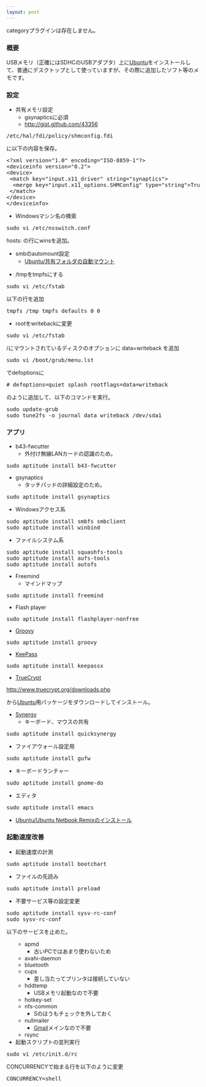 ```yaml
---
layout: post
---
```

<p><span class="error">categoryプラグインは存在しません。</span></p>
<h3>概要</h3>
<p>USBメモリ（正確にはSDHCのUSBアダプタ）上に<a href="http://www.ubuntu.com/">Ubuntu</a>をインストールして、普通にデスクトップとして使っていますが、その際に追加したソフト等のメモです。</p>
<h3>設定</h3>
<ul>
<li>共有メモリ設定<ul>
<li>gsynapticsに必須</li>
<li><a href="http://gist.github.com/43356">http://gist.github.com/43356</a></li>
</ul>
</ul>
<pre>/etc/hal/fdi/policy/shmconfig.fdi
</pre>
<p>に以下の内容を保存。</p>
<pre>&lt;?xml version=&quot;1.0&quot; encoding=&quot;ISO-8859-1&quot;?&gt;
&lt;deviceinfo version=&quot;0.2&quot;&gt;
&lt;device&gt;
 &lt;match key=&quot;input.x11_driver&quot; string=&quot;synaptics&quot;&gt;
  &lt;merge key=&quot;input.x11_options.SHMConfig&quot; type=&quot;string&quot;&gt;True&lt;/merge&gt;
 &lt;/match&gt;
&lt;/device&gt;
&lt;/deviceinfo&gt;
</pre>
<ul>
<li>Windowsマシン名の検索</li>
</ul>
<pre>sudo vi /etc/nsswitch.conf
</pre>
<p>hosts: の行にwinsを追加。</p>
<ul>
<li>smbのautomount設定<ul>
<li><a href="/?page=Ubuntu%2F%B6%A6%CD%AD%A5%D5%A5%A9%A5%EB%A5%C0%A4%CE%BC%AB%C6%B0%A5%DE%A5%A6%A5%F3%A5%C8" class="wikipage">Ubuntu/共有フォルダの自動マウント</a></li>
</ul>
</ul>
<ul>
<li>/tmpをtmpfsにする</li>
</ul>
<pre>sudo vi /etc/fstab
</pre>
<p>以下の行を追加</p>
<pre>tmpfs /tmp tmpfs defaults 0 0
</pre>
<ul>
<li>rootをwritebackに変更</li>
</ul>
<pre>sudo vi /etc/fstab
</pre>
<p>/にマウントされているディスクのオプションに data=writeback を追加</p>
<pre>sudo vi /boot/grub/menu.lst
</pre>
<p>でdefoptionsに</p>
<pre># defoptions=quiet splash rootflags=data=writeback
</pre>
<p>のように追加して、以下のコマンドを実行。</p>
<pre>sudo update-grub
sudo tune2fs -o journal_data_writeback /dev/sda1
</pre>
<h3>アプリ</h3>
<ul>
<li>b43-fwcutter<ul>
<li>外付け無線LANカードの認識のため。</li>
</ul>
</ul>
<pre>sudo aptitude install b43-fwcutter
</pre>
<ul>
<li>gsynaptics<ul>
<li>タッチパッドの詳細設定のため。</li>
</ul>
</ul>
<pre>sudo aptitude install gsynaptics
</pre>
<ul>
<li>Windowsアクセス系</li>
</ul>
<pre>sudo aptitude install smbfs smbclient
sudo aptitude install winbind
</pre>
<ul>
<li>ファイルシステム系</li>
</ul>
<pre>sudo aptitude install squashfs-tools
sudo aptitude install aufs-tools
sudo aptitude install autofs
</pre>
<ul>
<li>Freemind<ul>
<li>マインドマップ</li>
</ul>
</ul>
<pre>sudo aptitude install freemind
</pre>
<ul>
<li>Flash player</li>
</ul>
<pre>sudo aptitude install flashplayer-nonfree
</pre>
<ul>
<li><a href="http://groovy.codehaus.org/">Groovy</a></li>
</ul>
<pre>sudo aptitude install groovy
</pre>
<ul>
<li><a href="http://keepass.net/">KeePass</a></li>
</ul>
<pre>sudo aptitude install keepassx
</pre>
<ul>
<li><a href="http://www.truecrypt.org/">TrueCrypt</a></li>
</ul>
<p><a href="http://www.truecrypt.org/downloads.php">http://www.truecrypt.org/downloads.php</a></p>
<p>から<a href="http://www.ubuntu.com/">Ubuntu</a>用パッケージをダウンロードしてインストール。</p>
<ul>
<li><a href="http://synergy2.sourceforge.net/">Synergy</a><ul>
<li>キーボード、マウスの共有</li>
</ul>
</ul>
<pre>sudo aptitude install quicksynergy
</pre>
<ul>
<li>ファイアウォール設定用</li>
</ul>
<pre>sudo aptitude install gufw
</pre>
<ul>
<li>キーボードランチャー</li>
</ul>
<pre>sudo aptitude install gnome-do
</pre>
<ul>
<li>エディタ</li>
</ul>
<pre>sudo aptitude install emacs
</pre>
<ul>
<li><a href="/?page=Ubuntu%2FUbuntu+Netbook+Remix%A4%CE%A5%A4%A5%F3%A5%B9%A5%C8%A1%BC%A5%EB" class="wikipage">Ubuntu/Ubuntu Netbook Remixのインストール</a></li>
</ul>
<h3>起動速度改善</h3>
<ul>
<li>起動速度の計測</li>
</ul>
<pre>sudo aptitude install bootchart
</pre>
<ul>
<li>ファイルの先読み</li>
</ul>
<pre>sudo aptitude install preload
</pre>
<ul>
<li>不要サービス等の設定変更</li>
</ul>
<pre>sudo aptitude install sysv-rc-conf
sudo sysv-rc-conf
</pre>
<p>以下のサービスを止めた。</p>
<ul>
<ul>
<li>apmd<ul>
<li>古いPCではあまり使わないため</li>
</ul>
<li>avahi-daemon</li>
<li>bluetooth</li>
<li>cups<ul>
<li>差し当たってプリンタは接続していない</li>
</ul>
<li>hddtemp<ul>
<li>USBメモリ起動なので不要</li>
</ul>
<li>hotkey-set</li>
<li>nfs-common<ul>
<li>Sのほうもチェックを外しておく</li>
</ul>
<li>nullmailer<ul>
<li><a href="http://mail.google.com/">Gmail</a>メインなので不要</li>
</ul>
<li>rsync</li>
</ul>
<li>起動スクリプトの並列実行</li>
</ul>
<pre>sudo vi /etc/init.d/rc
</pre>
<p>CONCURRENCYで始まる行を以下のように変更</p>
<pre>CONCURRENCY=shell
</pre>
